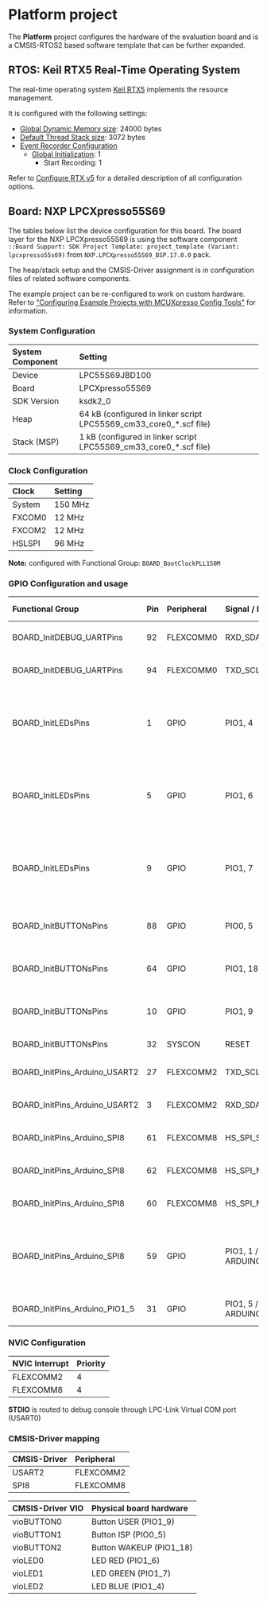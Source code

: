 Platform project
================

The **Platform** project configures the hardware of the evaluation board
and is a CMSIS-RTOS2 based software template that can be further expanded.

RTOS: Keil RTX5 Real-Time Operating System
------------------------------------------

The real-time operating system [Keil RTX5](https://arm-software.github.io/CMSIS-RTX/latest/index.html) implements the resource management. 

It is configured with the following settings:

- [Global Dynamic Memory size](https://arm-software.github.io/CMSIS-RTX/latest/config_rtx5.html#systemConfig): 24000 bytes
- [Default Thread Stack size](https://arm-software.github.io/CMSIS-RTX/latest/config_rtx5.html#threadConfig): 3072 bytes
- [Event Recorder Configuration](https://arm-software.github.io/CMSIS-RTX/latest/config_rtx5.html#evtrecConfig)
  - [Global Initialization](https://arm-software.github.io/CMSIS-RTX/latest/config_rtx5.html#evtrecConfigGlobIni): 1
    - Start Recording: 1

Refer to [Configure RTX v5](https://arm-software.github.io/CMSIS-RTX/latest/config_rtx5.html) for a detailed description of all configuration options.

Board: NXP LPCXpresso55S69
--------------------------

The tables below list the device configuration for this board. The board layer for the NXP LPCXpresso55S69 is using the software component `::Board Support: SDK Project Template: project_template (Variant: lpcxpresso55s69)` from `NXP.LPCXpresso55S69_BSP.17.0.0` pack.

The heap/stack setup and the CMSIS-Driver assignment is in configuration files of related software components.

The example project can be re-configured to work on custom hardware. Refer to ["Configuring Example Projects with MCUXpresso Config Tools"](https://github.com/MDK-Packs/Documentation/tree/master/Using_MCUXpresso) for information.

### System Configuration

| System Component        | Setting
|:------------------------|:----------------------------------------
| Device                  | LPC55S69JBD100
| Board                   | LPCXpresso55S69
| SDK Version             | ksdk2_0
| Heap                    | 64 kB (configured in linker script LPC55S69_cm33_core0_*.scf file)
| Stack (MSP)             |  1 kB (configured in linker script LPC55S69_cm33_core0_*.scf file)

### Clock Configuration

| Clock                   | Setting
|:------------------------|:----------------------------------------
| System                  | 150 MHz
| FXCOM0                  |  12 MHz
| FXCOM2                  |  12 MHz
| HSLSPI                  |  96 MHz

**Note:** configured with Functional Group: `BOARD_BootClockPLL150M`

### GPIO Configuration and usage

| Functional Group              | Pin | Peripheral | Signal / Identifier       | Pin Settings                                           | Usage
|:------------------------------|:----|:-----------|:--------------------------|:-------------------------------------------------------|:-----
| BOARD_InitDEBUG_UARTPins      | 92  | FLEXCOMM0  | RXD_SDA_MOSI_DATA         | default                                                | UART for debug console (FC0_USART_RXD)
| BOARD_InitDEBUG_UARTPins      | 94  | FLEXCOMM0  | TXD_SCL_MISO_WS           | default                                                | UART for debug console (FC0_USART_TXD)
| BOARD_InitLEDsPins            | 1   | GPIO       | PIO1, 4                   | Direction Output, GPIO initial state 1, mode PullUp    | LED BLUE
| BOARD_InitLEDsPins            | 5   | GPIO       | PIO1, 6                   | Direction Output, GPIO initial state 1, mode PullUp    | LED RED
| BOARD_InitLEDsPins            | 9   | GPIO       | PIO1, 7                   | Direction Output, GPIO initial state 1, mode PullUp    | LED GREEN
| BOARD_InitBUTTONsPins         | 88  | GPIO       | PIO0, 5                   | Direction Input, mode PullUp                           | Button ISP    (S1: PIO0_5_ISP1)
| BOARD_InitBUTTONsPins         | 64  | GPIO       | PIO1, 18                  | Direction Input, mode PullUp                           | Button WAKEUP (S2: WAKE/GPIO)
| BOARD_InitBUTTONsPins         | 10  | GPIO       | PIO1, 9                   | Direction Input, mode PullUp                           | Button USER   (S3: PIO1_9_GPI_ARD)
| BOARD_InitBUTTONsPins         | 32  | SYSCON     | RESET                     | Direction Input                                        | Button RESET  (S4: nRESET_ULP)
| BOARD_InitPins_Arduino_USART2 | 27  | FLEXCOMM2  | TXD_SCL_MISO_WS           | default                                                | Arduino UNO R3 pin D1  (P18-13: FC2_USART_TXD_ARD)
| BOARD_InitPins_Arduino_USART2 | 3   | FLEXCOMM2  | RXD_SDA_MOSI_DATA         | default                                                | Arduino UNO R3 pin D0  (P18-15: FC2_USART_RXD_ARD)
| BOARD_InitPins_Arduino_SPI8   | 61  | FLEXCOMM8  | HS_SPI_SCK                | Slew rate Fast                                         | Arduino UNO R3 pin D13 (P17-9:  LSPI_HS_SCK)
| BOARD_InitPins_Arduino_SPI8   | 62  | FLEXCOMM8  | HS_SPI_MISO               | Slew rate Fast                                         | Arduino UNO R3 pin D12 (P17-11: LSPI_HS_MISO)
| BOARD_InitPins_Arduino_SPI8   | 60  | FLEXCOMM8  | HS_SPI_MOSI               | Slew rate Fast                                         | Arduino UNO R3 pin D11 (P17-13: LSPI_HS_MOSI)
| BOARD_InitPins_Arduino_SPI8   | 59  | GPIO       | PIO1, 1 / ARDUINO_SPI_SSN | Direction Output, GPIO initial state 1, Slew rate Fast | Arduino UNO R3 pin D10 (P17-15: LSPI_HS_SSEL1)
| BOARD_InitPins_Arduino_PIO1_5 | 31  | GPIO       | PIO1, 5 / ARDUINO_PIO1_5  | Direction Input                                        | Arduino UNO R3 pin D9  (P17-17: PIO1_5_GPIO_ARD)

### NVIC Configuration

| NVIC Interrupt      | Priority
|:--------------------|:--------
| FLEXCOMM2           | 4
| FLEXCOMM8           | 4

**STDIO** is routed to debug console through LPC-Link Virtual COM port (USART0)

### CMSIS-Driver mapping

| CMSIS-Driver | Peripheral
|:-------------|:----------
| USART2       | FLEXCOMM2
| SPI8         | FLEXCOMM8

| CMSIS-Driver VIO  | Physical board hardware
|:------------------|:-----------------------
| vioBUTTON0        | Button USER   (PIO1_9)
| vioBUTTON1        | Button ISP    (PIO0_5)
| vioBUTTON2        | Button WAKEUP (PIO1_18)
| vioLED0           | LED RED       (PIO1_6)
| vioLED1           | LED GREEN     (PIO1_7)
| vioLED2           | LED BLUE      (PIO1_4)
